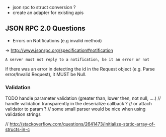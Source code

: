 * json rpc to struct conversion ?
* create an adapter for existing apis

## JSON RPC 2.0 Questions

* Errors on Notifications (e.g invalid method)

-> http://www.jsonrpc.org/specification#notification 

	A server must not reply to a notification, be it an error or not



If there was an error in detecting the id in the 
Request object (e.g. Parse error/Invalid Request), it MUST be Null.



### Validation
TODO handle parameter validation (greater than, lower then, not null, ....)
// handle validation transparently in the deserialize callback ?
// or attach validator to param ?
// some small parser would be nice when using validation strings


// http://stackoverflow.com/questions/2641473/initialize-static-array-of-structs-in-c
